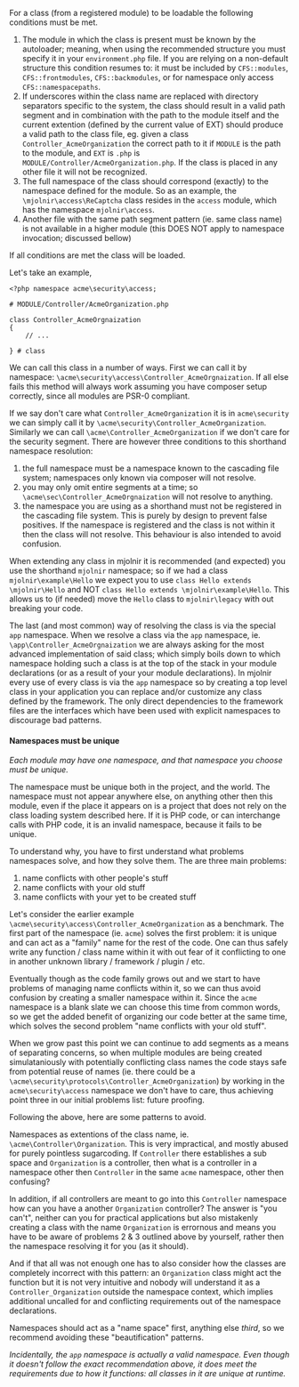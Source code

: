For a class (from a registered module) to be loadable the following conditions
must be met.

 1. The module in which the class is present must be known by the autoloader;
 meaning, when using the recommended structure you must specify it in your
 `environment.php` file. If you are relying on a non-default structure this
 condition resumes to: it must be included by `CFS::modules`,
 `CFS::frontmodules`, `CFS::backmodules`, or for namespace only access
 `CFS::namespacepaths`.
 2. If underscores within the class name are replaced with directory separators
 specific to the system, the class should result in a valid path segment and in
 combination with the path to the module itself and the current extention
 (defined by the current value of EXT) should produce a valid path to the class
 file, eg. given a class `Controller_AcmeOrganization` the correct path to
 it if `MODULE` is the path to the module, and `EXT` is `.php` is
 `MODULE/Controller/AcmeOrganization.php`. If the class is placed in any
 other file it will not be recognized.
 3. The full namespace of the class should correspond (exactly) to the namespace
 defined for the module. So as an example, the `\mjolnir\access\ReCaptcha` class
 resides in the `access` module, which has the namespace `mjolnir\access`.
 4. Another file with the same path segment pattern (ie. same class name) is not
 available in a higher module (this DOES NOT apply to namespace invocation;
 discussed bellow)

If all conditions are met the class will be loaded.

Let's take an example,

    <?php namespace acme\security\access;

    # MODULE/Controller/AcmeOrganization.php

    class Controller_AcmeOrgnaization
    {
        // ...

    } # class

We can call this class in a number of ways. First we can call it by namespace:
`\acme\security\access\Controller_AcmeOrgnaization`. If all else fails this
method will always work assuming you have composer setup correctly, since all
modules are PSR-0 compliant.

If we say don't care what `Controller_AcmeOrganization` it is in
`acme\security` we can simply call it by
`\acme\security\Controller_AcmeOrganization`. Similarly we can call
`\acme\Controller_AcmeOrganization` if we don't care for the security
segment. There are however three conditions to this shorthand namespace
resolution:

 1. the full namespace must be a namespace known to the cascading file system;
 namespaces only known via composer will not resolve.
 2. you may only omit entire segments at a time; so
 `\acme\sec\Controller_AcmeOrgnaization` will not resolve to anything.
 3. the namespace you are using as a shorthand must not be registered in the
 cascading file system. This is purely by design to prevent false positives. If
 the namespace is registered and the class is not within it then the class will
 not resolve. This behaviour is also intended to avoid confusion.

When extending any class in mjolnir it is recommended (and expected) you use the
shorthand `mjolnir` namespace; so if we had a class `mjolnir\example\Hello` we
expect you to use `class Hello extends \mjolnir\Hello` and NOT
`class Hello extends \mjolnir\example\Hello`. This allows us to (if needed) move
the `Hello` class to `mjolnir\legacy` with out breaking your code.

The last (and most common) way of resolving the class is via the special `app`
namespace. When we resolve a class via the `app` namespace, ie.
`\app\Controller_AcmeOrgnaization` we are always asking for the most
advanced implementation of said class; which simply boils down to which
namespace holding such a class is at the top of the stack in your module
declarations (or as a result of your your module declarations). In mjolnir every
use of every class is via the `app` namespace so by creating a top level class
in your application you can replace and/or customize any class defined by the
framework. The only direct dependencies to the framework files are the
interfaces which have been used with explicit namespaces to discourage bad
patterns.

#### Namespaces must be unique

*Each module may have one namespace, and that namespace you choose must be
unique.*

The namespace must be unique both in the project, and the world. The namespace
must not appear anywhere else, on anything other then this module, even if the
place it appears on is a project that does not rely on the class loading system
described here. If it is PHP code, or can interchange calls with PHP code, it is
an invalid namespace, because it fails to be unique.

To understand why, you have to first understand what problems namespaces solve,
and how they solve them. The are three main problems:

 1. name conflicts with other people's stuff
 2. name conflicts with your old stuff
 3. name conflicts with your yet to be created stuff

Let's consider the earlier example
`\acme\security\access\Controller_AcmeOrganization` as a benchmark. The
first part of the namespace (ie. `acme`) solves the first problem: it is unique
and can act as a "family" name for the rest of the code. One can thus safely
write any function / class name within it with out fear of it conflicting to
one in another unknown library / framework / plugin / etc.

Eventually though as the code family grows out and we start to have problems of
managing name conflicts within it, so we can thus avoid confusion by creating a
smaller namespace within it. Since the `acme` namespace is a blank slate we can
choose this time from common words, so we get the added benefit of organizing
our code better at the same time, which solves the second problem "name
conflicts with your old stuff".

When we grow past this point we can continue to add segments as a means of
separating concerns, so when multiple modules are being created simulataniously
with potentially conflicting class names the code stays safe from potential
reuse of names (ie. there could be a
`\acme\security\protocols\Controller_AcmeOrganization`) by working in the
`acme\security\access` namespace we don't have to care, thus achieving point
three in our initial problems list: future proofing.

Following the above, here are some patterns to avoid.

Namespaces as extentions of the class name, ie. `\acme\Controller\Organization`.
This is very impractical, and mostly abused for purely pointless sugarcoding.
If `Controller` there establishes a sub space and `Organization` is a
controller, then what is a controller in a namespace other then `Controller` in
the same `acme` namespace, other then confusing?

In addition, if all controllers are meant to go into this `Controller` namespace
how can you have a another `Organization` controller? The answer is "you can't",
neither can you for practical applications but also mistakenly creating a class
with the name `Organization` is errornous and means you have to be aware of
problems 2 & 3 outlined above by yourself, rather then the namespace resolving
it for you (as it should).

And if that all was not enough one has to also consider how the classes are
completely incorrect with this pattern: an `Organization` class might act the
function but it is not very intuitive and nobody will understand it as a
`Controller_Organization` outside the namespace context, which implies
additional uncalled for and conflicting requirements out of the namespace
declarations.

Namespaces should act as a "name space" first, anything else *third*, so we
recommend avoiding these "beautification" patterns.

*Incidentally, the `app` namespace is actually a valid namespace. Even though it
doesn't follow the exact recommendation above, it does meet the requirements due
to how it functions: all classes in it are unique at runtime.*
